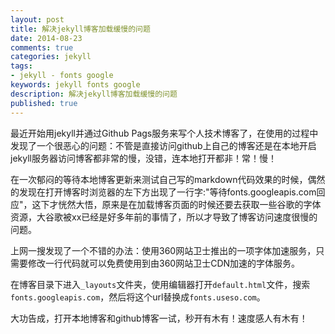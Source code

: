 ```yaml
---
layout: post
title: 解决jekyll博客加载缓慢的问题
date: 2014-08-23
comments: true
categories: jekyll
tags: 
- jekyll - fonts google
keywords: jekyll fonts google
description: 解决jekyll博客加载缓慢的问题
published: true
---
```



最近开始用jekyll并通过Github Pags服务来写个人技术博客了，在使用的过程中发现了一个很恶心的问题：不管是直接访问github上自己的博客还是在本地开启jekyll服务器访问博客都非常的慢，没错，连本地打开都非！常！慢！

在一次郁闷的等待本地博客更新来测试自己写的markdown代码效果的时候，偶然的发现在打开博客时浏览器的左下方出现了一行字:"等待fonts.googleapis.com回应"，这下才恍然大悟，原来是在加载博客页面的时候还要去获取一些谷歌的字体资源，大谷歌被xx已经是好多年前的事情了，所以才导致了博客访问速度很慢的问题。

上网一搜发现了一个不错的办法：使用360网站卫士推出的一项字体加速服务，只需要修改一行代码就可以免费使用到由360网站卫士CDN加速的字体服务。

在博客目录下进入`_layouts`文件夹，使用编辑器打开`default.html`文件，搜索`fonts.googleapis.com`，然后将这个url替换成`fonts.useso.com`。

大功告成，打开本地博客和github博客一试，秒开有木有！速度感人有木有！
